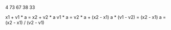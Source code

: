 4
73
67
38
33

x1 + v1 * a = x2 + v2 * a
v1 * a = v2 * a + (x2 - x1)
a * (v1 - v2) = (x2 - x1)
a = (x2 - x1) / (v2 - v1)